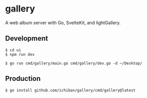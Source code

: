 # gallery

A web album server with Go, SvelteKit, and lightGallery.

## Development

```console
$ cd ui
$ npm run dev
```

```console
$ go run cmd/gallery/main.go cmd/gallery/dev.go -d ~/Desktop/
```

## Production

```console
$ go install github.com/ichiban/gallery/cmd/gallery@latest
```